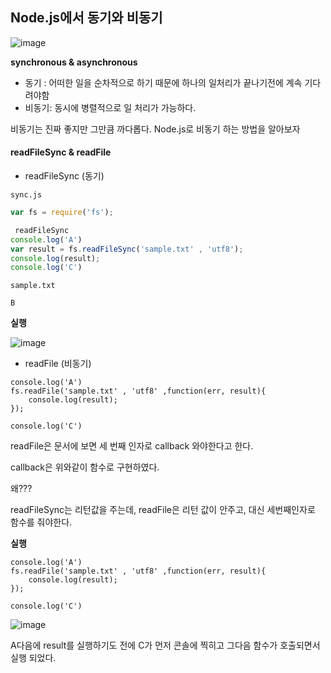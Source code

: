 ## Node.js에서 동기와 비동기

![image](https://user-images.githubusercontent.com/66653324/104564627-80222c00-568e-11eb-9264-ef629a9ea576.png)


__synchronous & asynchronous__

- 동기 : 어떠한 일을 순차적으로 하기 때문에 하나의 일처리가 끝나기전에 계속 기다려야함
- 비동기: 동시에 병렬적으로 일 처리가 가능하다.

비동기는 진짜 좋지만 그만큼 까다롭다. Node.js로 비동기 하는 방법을 알아보자



#### readFileSync & readFile

- readFileSync (동기)

`sync.js`
```javascript
var fs = require('fs');

 readFileSync
console.log('A')
var result = fs.readFileSync('sample.txt' , 'utf8');
console.log(result);
console.log('C')

```
`sample.txt`
```
B
```

**실행**

![image](https://user-images.githubusercontent.com/66653324/104566085-86b1a300-5690-11eb-9889-4c901beecb69.png)


- readFile (비동기)

```
console.log('A')
fs.readFile('sample.txt' , 'utf8' ,function(err, result){
    console.log(result);
});

console.log('C')

```
readFile은 문서에 보면 세 번째 인자로 callback 와야한다고 한다. <br/>

callback은 위와같이 함수로 구현하였다. 

왜???  <br/>

readFileSync는 리턴값을 주는데, 
readFile은 리턴 값이 안주고, 대신 세번째인자로 함수를 줘야한다.


**실행**

```
console.log('A')
fs.readFile('sample.txt' , 'utf8' ,function(err, result){
    console.log(result);
});

console.log('C')

```
![image](https://user-images.githubusercontent.com/66653324/104566732-53bbdf00-5691-11eb-9b30-a90f2009bc66.png)

A다음에 result를 실행하기도 전에 C가 먼저 콘솔에 찍히고 그다음 함수가 호출되면서 실행 되었다.



